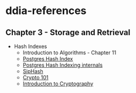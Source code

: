 # ddia-references

## Chapter 3 - Storage and Retrieval

* Hash Indexes
    * Introduction to Algorithms - Chapter 11
    * [Postgres Hash Index](https://habr.com/en/company/postgrespro/blog/442776/)
    * [Postgres Hash Indexing internals](https://git.postgresql.org/gitweb/?p=postgresql.git;a=blob;f=src/backend/access/hash/README;hb=HEAD)
    * [SipHash](https://131002.net/siphash/)
    * [Crypto 101](https://www.crypto101.io/)
    * [Introduction to Cryptography](https://www.youtube.com/channel/UC1usFRN4LCMcfIV7UjHNuQg/videos)
